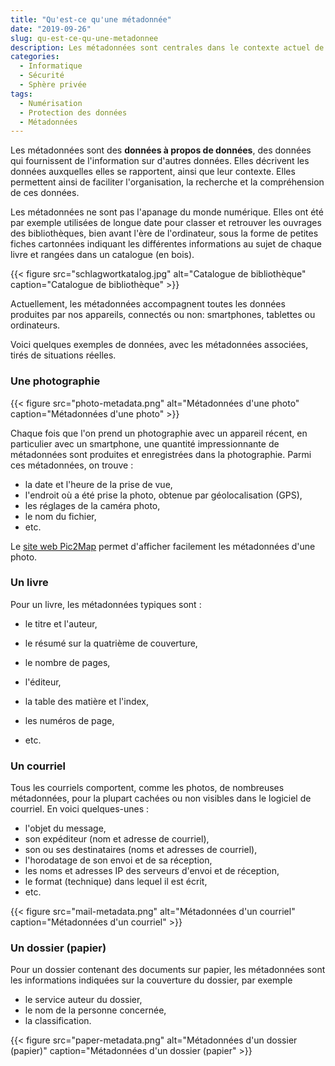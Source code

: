 ```yaml
---
title: "Qu'est-ce qu'une métadonnée"
date: "2019-09-26"
slug: qu-est-ce-qu-une-metadonnee
description: Les métadonnées sont centrales dans le contexte actuel de la gestion et de la protection des données personnelles. Cependant, la notion-même de métadonnée est difficile à appréhender. Cet article vise à clarifier le concept de métadonnées.
categories:
  - Informatique
  - Sécurité
  - Sphère privée
tags:
  - Numérisation
  - Protection des données
  - Métadonnées
---
```


Les métadonnées sont des __données à propos de données__, des données qui fournissent de l'information sur d'autres données. Elles décrivent les données auxquelles elles se rapportent, ainsi que leur contexte. Elles permettent ainsi de faciliter l'organisation, la recherche et la compréhension de ces données.

Les métadonnées ne sont pas l'apanage du monde numérique. Elles ont été par exemple utilisées de longue date pour classer et retrouver les ouvrages des bibliothèques, bien avant l'ère de l'ordinateur, sous la forme de petites fiches cartonnées indiquant les différentes informations au sujet de chaque livre et rangées dans un catalogue (en bois).
<!--more-->

{{< figure src="schlagwortkatalog.jpg" alt="Catalogue de bibliothèque" caption="Catalogue de bibliothèque" >}}

Actuellement, les métadonnées accompagnent toutes les données produites par nos appareils, connectés ou non: smartphones, tablettes ou ordinateurs.

<!--
Voici quelques métadonnées typiques pour tous types de données:

- le nom et la description des données,
- qui a créé les données, qui les a modifiées,
- la date de création, la date de la dernière modification,
- les tags et catégories,
- etc.
 -->

Voici quelques exemples de données, avec les métadonnées associées, tirés de situations réelles.

### Une photographie

{{< figure src="photo-metadata.png" alt="Métadonnées d'une photo" caption="Métadonnées d'une photo" >}}

Chaque fois que l'on prend un photographie avec un appareil récent, en particulier avec un smartphone, une quantité impressionnante de métadonnées sont produites et enregistrées dans la photographie. Parmi ces métadonnées, on trouve :

- la date et l'heure de la prise de vue,
- l'endroit où a été prise la photo, obtenue par géolocalisation (GPS),
- les réglages de la caméra photo,
- le nom du fichier,
- etc.

Le [site web Pic2Map][pic2map] permet d'afficher facilement les métadonnées d'une photo.

### Un livre

Pour un livre, les métadonnées typiques sont :

- le titre et l'auteur,
- le résumé sur la quatrième de couverture,
- le nombre de pages,
- l'éditeur,
- la table des matière et l'index,
- les numéros de page,
- etc.

  [Cavoukian]: https://www.thestar.com/opinion/commentary/2013/07/17/metadata_separating_fact_from_fiction.html
  [pic2map]: https://www.pic2map.com
  [SJL2]: https://twitter.com/SarahJamieLewis/status/1105381090288517120
  [SJL3]: https://twitter.com/SarahJamieLewis/status/1105381199483006976
  [^SJL4]: https://twitter.com/SarahJamieLewis/status/1105381800585584640
  [moratoire]: https://evoting-moratorium.wecollect.ch/fr

### Un courriel

Tous les courriels comportent, comme les photos, de nombreuses métadonnées, pour la plupart cachées ou non visibles dans le logiciel de courriel. En voici quelques-unes :

- l'objet du message,
- son expéditeur (nom et adresse de courriel),
- son ou ses destinataires (noms et adresses de courriel),
- l'horodatage de son envoi et de sa réception,
- les noms et adresses IP des serveurs d'envoi et de réception,
- le format (technique) dans lequel il est écrit,
- etc.

{{< figure src="mail-metadata.png" alt="Métadonnées d'un courriel" caption="Métadonnées d'un courriel" >}}

### Un dossier (papier)

Pour un dossier contenant des documents sur papier, les métadonnées sont les informations indiquées sur la couverture du dossier, par exemple

- le service auteur du dossier,
- le nom de la personne concernée,
- la classification.

{{< figure src="paper-metadata.png" alt="Métadonnées d'un dossier (papier)" caption="Métadonnées d'un dossier (papier" >}}
